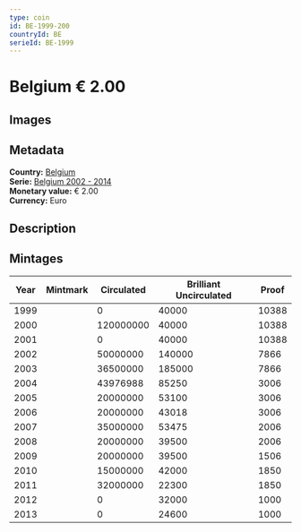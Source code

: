 ```yaml
---
type: coin
id: BE-1999-200
countryId: BE
serieId: BE-1999
---
```


# Belgium € 2.00

## Images


## Metadata

**Country:** [Belgium](../index.md)\
**Serie:** [Belgium 2002 - 2014](index.md)\
**Monetary value:** € 2.00\
**Currency:** Euro

## Description


## Mintages

| Year | Mintmark | Circulated | Brilliant Uncirculated | Proof |
| ---- | -------- | ---------- | ---------------------- | ----- |
| 1999 |  | 0| 40000 | 10388 |
| 2000 |  | 120000000| 40000 | 10388 |
| 2001 |  | 0| 40000 | 10388 |
| 2002 |  | 50000000| 140000 | 7866 |
| 2003 |  | 36500000| 185000 | 7866 |
| 2004 |  | 43976988| 85250 | 3006 |
| 2005 |  | 20000000| 53100 | 3006 |
| 2006 |  | 20000000| 43018 | 3006 |
| 2007 |  | 35000000| 53475 | 2006 |
| 2008 |  | 20000000| 39500 | 2006 |
| 2009 |  | 20000000| 39500 | 1506 |
| 2010 |  | 15000000| 42000 | 1850 |
| 2011 |  | 32000000| 22300 | 1850 |
| 2012 |  | 0| 32000 | 1000 |
| 2013 |  | 0| 24600 | 1000 |
